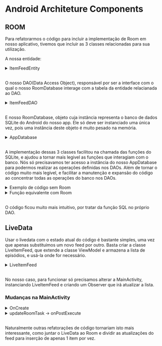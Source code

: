 # Android Architeture Components

## ROOM

Para refatorarmos o código para incluir a implementação de Room em nosso aplicativo,
tivemos que incluir as 3 classes relacionadas para sua utilização.

A nossa entidade:

<details>
 <summary>ItemFeedEntity</summary>

```JAVA
@Entity(tableName="episodes")
public class ItemFeedEntity{
    @PrimaryKey()
    private @NonNull String id;

    @ColumnInfo(name=EPISODE_TITLE)
    private String episodeTitle;

    @ColumnInfo(name=EPISODE_DATE)
    private String episodeDate;

    @ColumnInfo(name=EPISODE_DESC)
    private String episodeDesc;

    @ColumnInfo(name=EPISODE_DOWNLOAD_LINK)
    private String episodeDownloadLink;

    @ColumnInfo(name=EPISODE_LINK)
    private String episodeLink;

    @ColumnInfo(name=EPISODE_TIMESTAMP)
    private int episodeTimestamp;

    @ColumnInfo(name=EPISODE_FILE_URI)
    private String episodeFileUri;

    @ColumnInfo(name=EPISODE_DOWNLOAD_STATE)
    private int episodeDownloadState;

    /*
    Getters e Setters, e construtores
}
```
</details>
<br>

O nosso DAO(Data Access Object), responsável por ser a interface com o qual o nosso RoomDatabase interage com a tabela da entidade relacianada ao DAO.

<details>
 <summary>ItemFeedDAO</summary>

```JAVA
@Dao
public interface ItemFeedDAO {

    @Query("SELECT * FROM episodes")
    public List<ItemFeedEntity> getAllEpisodes();

    @Query("SELECT * FROM episodes WHERE downloadLink = :itemDownloadLink")
    public ItemFeedEntity getEpisodeFromDownloadLink(String itemDownloadLink);

    @Query("SELECT * FROM episodes WHERE downloadUri = :itemFileUri")
    public ItemFeedEntity getEpisodeFromFileURI(String itemFileUri);

    @Update()
    public void updateIteemFeed(ItemFeedEntity item);

    @Insert
    public void insertAll(ItemFeedEntity... items);

    @Delete
    public void delete(ItemFeedEntity item);

}
```
</details>
<br>

E nosso RoomDatabase, objeto cuja instância representa o banco de dados SQLite do Android do nosso app. Ele só deve ser instanciado uma única vez, pois uma instância deste objeto é muito pesado na memória.

<details>
 <summary>AppDatabase</summary>

```JAVA
@Database(entities= {ItemFeedEntity.class}, version=1)
public abstract class AppDatabase extends RoomDatabase {
    public abstract ItemFeedDAO itemFeedDAO();
}

```
</details>
<br>

A implementação dessas 3 classes facilitou na chamada das funções do SQLite, e ajudou a tornar mais legivel as funções que interagiam com o banco. Nós só precisavamos ter acesso a instância do nosso AppDatabase para podermos realizar as operações definidas nos DAOs. Além de tornar o código muito mais legível, e facilitar a manutenção e expansão do código ao concentrar todas as operações do banco nos DAOs.

<details>
 <summary>Exemplo de código sem Room</summary>
 
```JAVA
ContentValues contentValues = new ContentValues();
contentValues.put(EPISODE_DOWNLOAD_STATE, 1);
getContentResolver().update(
        EPISODE_LIST_URI,
        contentValues,
        EPISODE_DOWNLOAD_LINK + " =? ",
        new String[]{downloadLink}
);

```
</details>

<details>
 <summary>Função equivalente com Room</summary>
 
```JAVA
ItemFeedEntity item = db.itemFeedDAO().getEpisodeFromDownloadLink(downloadLink);
item.setEpisodeDownloadState(1);
db.itemFeedDAO().updateIteemFeed(item);
```
</details>
<br>

O código ficou muito mais intuitivo, por tratar da função SQL no próprio DAO.

## LiveData

Usar o livedata com o estado atual do código é bastante simples, uma vez que apenas substituimos um novo feed por outro. Basta criar a classe LiveItemFeed, que extende a classe ViewModel e armazena a lista de episódios, e usá-la onde for necessário.

<details>
 <summary>LiveItemFeed</summary>

```java
public class LiveItemFeed extends ViewModel {
    private MutableLiveData<List<ItemFeedEntity>> feedLiveData;

    public MutableLiveData<List<ItemFeedEntity>> getFeedLiveData() {
        if (feedLiveData == null) feedLiveData = new MutableLiveData<>();
        return feedLiveData;
    }
}
```
</details>
<br>

No nosso caso, para funcionar só precisamos alterar a MainActivity, instanciando LiveItemFeed e criando um Observer que irá atualizar a lista.

### Mudanças na MainActivity

<details>
 <summary>OnCreate</summary>

```java
liveItemFeed = ViewModelProviders.of(this).get(LiveItemFeed.class);

final Observer feedObserver = new Observer() {
    @Override
    public void onChanged(@Nullable Object o) {
        RoomXmlFeedAdapter adapter = new RoomXmlFeedAdapter(getApplicationContext(), R.layout.itemlista, (List<ItemFeedEntity>) o);
        items.setAdapter(adapter);
    }
};

liveItemFeed.getFeedLiveData().observe(this, feedObserver);
```
</details>

<details>
 <summary>updateRoomTask -> onPostExecute</summary>

```java
// Usando livedata
liveItemFeed.getFeedLiveData().setValue(feed);
items.setTextFilterEnabled(true);
```
</details>
<br>

Naturalmente outras refatorações de código tornariam isto mais interessante, como juntar o LiveData ao Room e dividir as atualizações do feed para inserção de apenas 1 item por vez.